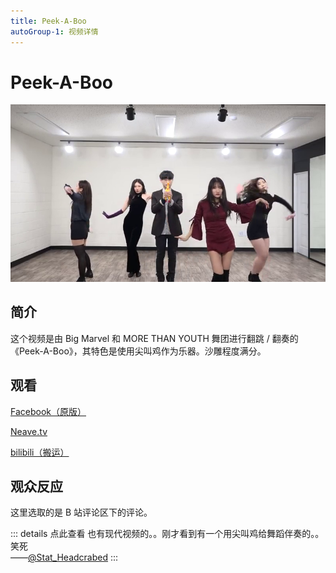 ```yaml
---
title: Peek-A-Boo
autoGroup-1: 视频详情
---
```


# Peek-A-Boo

![](/peek-a-boo.png)

## 简介

这个视频是由 Big Marvel 和 MORE THAN YOUTH 舞团进行翻跳 / 翻奏的《Peek-A-Boo》，其特色是使用尖叫鸡作为乐器。沙雕程度满分。

## 观看

[Facebook（原版）](https://www.facebook.com/lilmarvelmusic/videos/141552519853781)

[Neave.tv](https://neave.tv/assets/videos/peek-a-boo.mp4)

[bilibili（搬运）](https://www.bilibili.com/video/BV1QW411v7hA)

## 观众反应

这里选取的是 B 站评论区下的评论。

::: details 点此查看
也有现代视频的。。刚才看到有一个用尖叫鸡给舞蹈伴奏的。。笑死  
——[@Stat_Headcrabed](https://space.bilibili.com/2175358)
:::